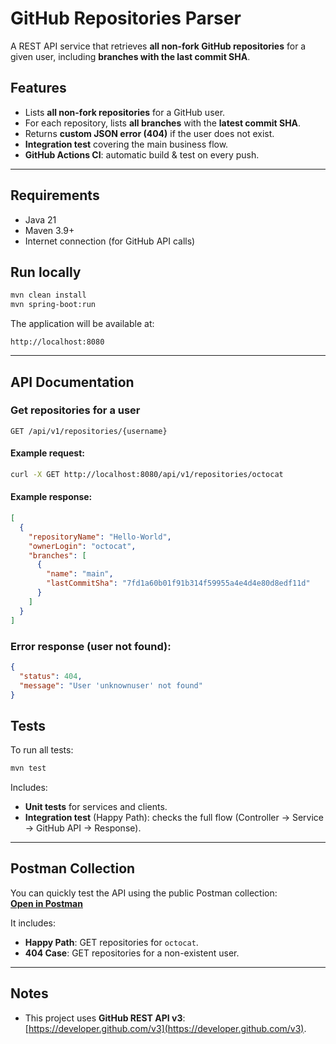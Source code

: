 # GitHub Repositories Parser

A REST API service that retrieves **all non-fork GitHub repositories** for a given user, including **branches with the last commit SHA**.

## Features
- Lists **all non-fork repositories** for a GitHub user.
- For each repository, lists **all branches** with the **latest commit SHA**.
- Returns **custom JSON error (404)** if the user does not exist.
- **Integration test** covering the main business flow.
- **GitHub Actions CI**: automatic build & test on every push.

---

## Requirements
- Java 21
- Maven 3.9+
- Internet connection (for GitHub API calls)

## Run locally
```bash
mvn clean install
mvn spring-boot:run
````

The application will be available at:

```
http://localhost:8080
```

---

## API Documentation

### Get repositories for a user

`GET /api/v1/repositories/{username}`

#### Example request:

```bash
curl -X GET http://localhost:8080/api/v1/repositories/octocat
```

#### Example response:

```json
[
  {
    "repositoryName": "Hello-World",
    "ownerLogin": "octocat",
    "branches": [
      {
        "name": "main",
        "lastCommitSha": "7fd1a60b01f91b314f59955a4e4d4e80d8edf11d"
      }
    ]
  }
]
```

### Error response (user not found):

```json
{
  "status": 404,
  "message": "User 'unknownuser' not found"
}
```

## Tests

To run all tests:

```bash
mvn test
```

Includes:

* **Unit tests** for services and clients.
* **Integration test** (Happy Path): checks the full flow (Controller → Service → GitHub API → Response).

---

## Postman Collection

You can quickly test the API using the public Postman collection:  
[**Open in Postman**](https://www.postman.com/cryosat-candidate-16977917/workspace/desser/collection/33331757-a9da9e89-2d69-4860-b940-7c9d2a6219f1?action=share&source=copy-link&creator=33331757)


It includes:

* **Happy Path**: GET repositories for `octocat`.
* **404 Case**: GET repositories for a non-existent user.

---

## Notes

* This project uses **GitHub REST API v3**: [https://developer.github.com/v3](https://developer.github.com/v3).
